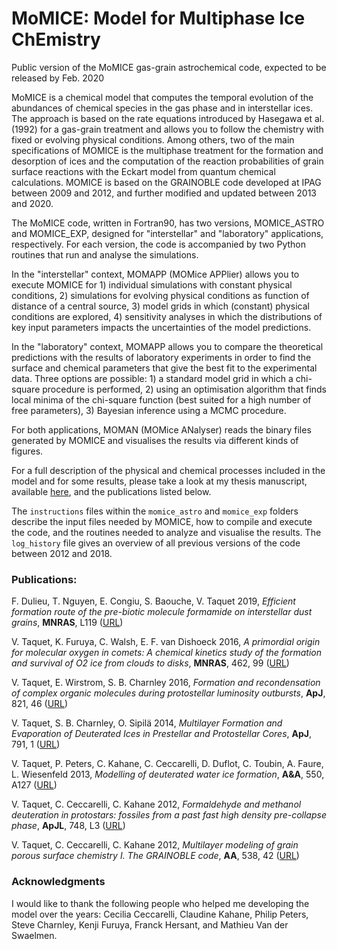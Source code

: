 # MoMICE: Model for Multiphase Ice ChEmistry
Public version of the MoMICE gas-grain astrochemical code, expected to be released by Feb. 2020

MoMICE is a chemical model that computes the temporal evolution of the abundances of chemical species in the gas phase and in interstellar ices. The approach is based on the rate equations introduced by Hasegawa et al. (1992) for a gas-grain treatment and allows you to follow the chemistry with fixed or evolving physical conditions. Among others, two of the main specifications of MOMICE is the multiphase treatment for the formation and desorption of ices and the computation of the reaction probabilities of grain surface reactions with the Eckart model from quantum chemical calculations. MOMICE is based on the GRAINOBLE code developed at IPAG between 2009 and 2012, and further modified and updated between 2013 and 2020. 

The MoMICE code, written in Fortran90, has two versions, MOMICE_ASTRO and MOMICE_EXP, designed for "interstellar" and "laboratory" applications, respectively. For each version, the code is accompanied by two Python routines that run and analyse the simulations. 

In the "interstellar" context, MOMAPP (MOMice APPlier) allows you to execute MOMICE for 1) individual simulations with constant physical conditions, 2) simulations for evolving physical conditions as function of distance of a central source, 3) model grids in which (constant) physical conditions are explored, 4) sensitivity analyses in which the distributions of key input parameters impacts the uncertainties of the model predictions. 

In the "laboratory" context, MOMAPP allows you to compare the theoretical predictions with the results of laboratory experiments in order to find the surface and chemical parameters that give the best fit to the experimental data. Three options are possible: 1) a standard model grid in which a chi-square procedure is performed, 2) using an optimisation algorithm that finds local minima of the chi-square function (best suited for a high number of free parameters), 3) Bayesian inference using a MCMC procedure.

For both applications, MOMAN (MOMice ANalyser) reads the binary files generated by MOMICE and visualises the results via different kinds of figures. 

For a full description of the physical and chemical processes included in the model and for some results, please take a look at my thesis manuscript, available [here](http://tel.archives-ouvertes.fr/tel-00790641), and the publications listed below.

The `instructions` files within the `momice_astro` and `momice_exp` folders describe the input files needed by MOMICE, how to compile and execute the code, and the routines needed to analyze and visualise the results. The `log_history` file gives an overview of all previous versions of the code between 2012 and 2018. 

### Publications: 

F. Dulieu, T. Nguyen, E. Congiu, S. Baouche, V. Taquet 2019, *Efficient formation route of the pre-biotic molecule formamide on interstellar dust grains*, **MNRAS**, L119 ([URL](https://academic.oup.com/mnrasl/article/484/1/L119/5305861))

V. Taquet, K. Furuya, C. Walsh, E. F. van Dishoeck 2016, *A primordial origin for molecular oxygen in comets: A chemical
  kinetics study of the formation and survival of O2 ice from clouds to disks*, **MNRAS**, 462, 99 ([URL](http://mnras.oxfordjournals.org/content/462/Suppl_1/S99))
  
V. Taquet, E. Wirstrom, S. B. Charnley 2016, *Formation and recondensation of complex organic molecules during 
  protostellar luminosity outbursts*, **ApJ**, 821, 46 ([URL](http://iopscience.iop.org/article/10.3847/0004-637X/821/1/46/meta))
  
V. Taquet, S. B. Charnley, O. Sipilä 2014, *Multilayer Formation and Evaporation of Deuterated Ices in
  Prestellar and Protostellar Cores*, **ApJ**, 791, 1 ([URL](https://iopscience.iop.org/article/10.1088/0004-637X/791/1/1))
  
V. Taquet, P. Peters, C. Kahane, C. Ceccarelli, D. Duflot, C. Toubin, A. Faure, L. Wiesenfeld 2013, *Modelling of deuterated water ice formation*, **A&A**, 550, A127 ([URL](http://www.aanda.org/articles/aa/abs/2013/02/aa20084-12/aa20084-12.html))

V. Taquet, C. Ceccarelli, C. Kahane 2012, *Formaldehyde and methanol deuteration in protostars: fossiles from a
  past fast high density pre-collapse phase*, **ApJL**, 748, L3 ([URL](http://iopscience.iop.org/2041-8205/748/1/L3?fromSearchPage=true))
  
V. Taquet, C. Ceccarelli, C. Kahane 2012, *Multilayer modeling of grain porous surface chemistry I. The
  GRAINOBLE code*, **AA**, 538, 42 ([URL](http://www.aanda.org/index.php?option=com_article&access=standard&Itemid=129&url=/articles/aa/full_html/2012/02/aa17802-11/aa17802-11.html))
  
### Acknowledgments 

I would like to thank the following people who helped me developing the model over the years: Cecilia Ceccarelli, Claudine Kahane, Philip Peters, Steve Charnley, Kenji Furuya, Franck Hersant, and Mathieu Van der Swaelmen. 

